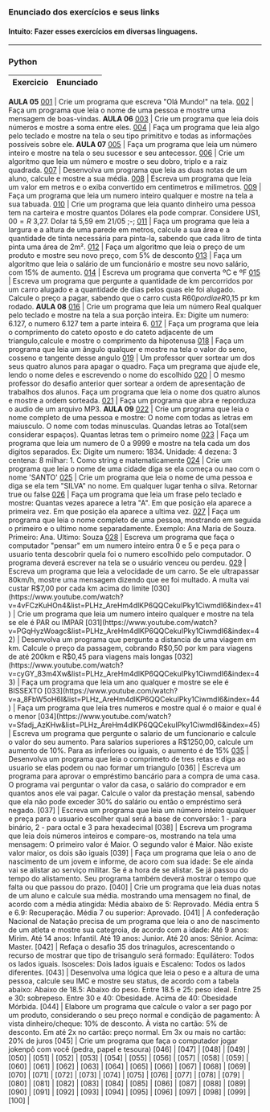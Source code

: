 ### Enunciado dos exercícios e seus links
#### Intuito: Fazer esses exercícios em diversas linguagens.
---
### Python
Exercicio | Enunciado
:---:|:---
**AULA 05**
[001](https://www.youtube.com/watch?v=nIHq1MtJaKs&list=PLHz_AreHm4dlKP6QQCekuIPky1CiwmdI6&index=7) | Crie um programa que escreva "Olá Mundo!" na tela.
[002](https://www.youtube.com/watch?v=FNqdV5Zb_5Q&list=PLHz_AreHm4dlKP6QQCekuIPky1CiwmdI6&index=8) | Faça um programa que leia o nome de uma pessoa e mostre uma mensagem de boas-vindas.
**AULA 06**
[003](https://www.youtube.com/watch?v=PB254Cfjlyk&list=PLHz_AreHm4dlKP6QQCekuIPky1CiwmdI6&index=10) | Crie um programa que leia dois números e mostre a soma entre eles.
[004](https://www.youtube.com/watch?v=tHYxjJxtJko&list=PLHz_AreHm4dlKP6QQCekuIPky1CiwmdI6&index=11) | Faça um programa que leia algo pelo teclado e mostre na tela o seu tipo primititvo e todas as informações possíveis sobre ele.
**AULA 07**
[005](https://www.youtube.com/watch?v=664e0G_S9nU&list=PLHz_AreHm4dlKP6QQCekuIPky1CiwmdI6&index=13) | Faça um programa que leia um número inteiro e mostre na tela o seu sucessor e seu antecessor.
[006](https://www.youtube.com/watch?v=mqcNw_dhl8I&list=PLHz_AreHm4dlKP6QQCekuIPky1CiwmdI6&index=14) | Crie um algoritmo que leia um número e mostre o seu dobro, triplo e a raiz quadrada.
[007](https://www.youtube.com/watch?v=_QfISzy0IKs&list=PLHz_AreHm4dlKP6QQCekuIPky1CiwmdI6&index=15) | Desenvolva um programa que leia as duas notas de um aluno, calcule e mostre a sua média.
[008](https://www.youtube.com/watch?v=KjcdG05EAZc&list=PLHz_AreHm4dlKP6QQCekuIPky1CiwmdI6&index=16) | Escreva um programa que leia um valor em metros e o exiba convertido em centimetros e milimetros.
[009](https://www.youtube.com/watch?v=qajq3SI0QQs&list=PLHz_AreHm4dlKP6QQCekuIPky1CiwmdI6&index=17) | Faça um programa que leia um numero inteiro qualquer e mostre na tela a sua tabuada.
[010](https://www.youtube.com/watch?v=xM4AX3Lp2mo&list=PLHz_AreHm4dlKP6QQCekuIPky1CiwmdI6&index=18) | Crie um programa que leia quanto dinheiro uma pessoa tem na carteira e mostre quantos Dólares ela pode comprar. Considere US$1,00 = R$ 3,27. Dolar tá 5,59 em 21/05 ;-;
[011](https://www.youtube.com/watch?v=mzSJpn9ldt4&list=PLHz_AreHm4dlKP6QQCekuIPky1CiwmdI6&index=19) | Faça um programa que leia a largura e a altura de uma parede em metros, calcule a sua área e a quantidade de tinta necessária para pinta-la, sabendo que cada litro de tinta pinta uma área de 2m².
[012](https://www.youtube.com/watch?v=4MAmKOT9FeU&list=PLHz_AreHm4dlKP6QQCekuIPky1CiwmdI6&index=20) | Faça um algoritmo que leia o preço de um produto e mostre seu novo preço, com 5% de desconto
[013](https://www.youtube.com/watch?v=cTkivN8XcJ0&list=PLHz_AreHm4dlKP6QQCekuIPky1CiwmdI6&index=21) | Faça um algoritmo que leia o salário de um funcionário e mostre seu novo salário, com 15% de aumento.
[014](https://www.youtube.com/watch?v=9l_Gay8BuAw&list=PLHz_AreHm4dlKP6QQCekuIPky1CiwmdI6&index=22) | Escreva um programa que converta ºC e ºF
[015](https://www.youtube.com/watch?v=I4NYUeetLAc&list=PLHz_AreHm4dlKP6QQCekuIPky1CiwmdI6&index=23) | Escreva um programa que pergunte a quantidade de km percorridos por um carro alugado e a quantidade de dias pelos quas ele foi alugado. Calcule o preço a pagar, sabendo que o carro custa R$60 por dia e R$0,15 pr km rodado.
**AULA 08** 
[016](https://www.youtube.com/watch?v=-iSbDpl5Jhw&list=PLHz_AreHm4dlKP6QQCekuIPky1CiwmdI6&index=25) | Crie um programa que leia um número Real qualquer pelo teclado e mostre na tela a sua porção inteira. Ex: Digite um numero: 6.127, o numero 6.127 tem a parte inteira 6.
[017](https://www.youtube.com/watch?v=vmPW9iWsYkY&list=PLHz_AreHm4dlKP6QQCekuIPky1CiwmdI6&index=26) | Faça um programa que leia o comprimento do cateto oposto e do cateto adjacente de um triangulo,calcule e mostre o comprimento da hipotenusa
[018](https://www.youtube.com/watch?v=9GvsphwW26k&list=PLHz_AreHm4dlKP6QQCekuIPky1CiwmdI6&index=27) | Faça um programa que leia um ângulo qualquer e mostre na tela o valor do seno, cosseno e tangente desse angulo
[019](https://www.youtube.com/watch?v=_Nk02-mfB5I&list=PLHz_AreHm4dlKP6QQCekuIPky1CiwmdI6&index=28) | Um professor quer sortear um dos seus quatro alunos para apagar o quadro. Faça um pregrama que ajude ele, lendo o nome deles e escrevendo o nome do escolhido
[020](https://www.youtube.com/watch?v=OPh0nngbBSY&list=PLHz_AreHm4dlKP6QQCekuIPky1CiwmdI6&index=29) | O mesmo professor do desafio anterior quer sortear a ordem de apresentação de trabalhos dos alunos. Faça um programa que leia o nome dos quatro alunos e mostre a ordem sorteada.
[021](https://www.youtube.com/watch?v=9FiEji_fzvk&list=PLHz_AreHm4dlKP6QQCekuIPky1CiwmdI6&index=30) | Faça um programa que abra e reporduza o audio de um arquivo MP3.
**AULA 09**
[022](https://www.youtube.com/watch?v=EQQt-6QqXOs&list=PLHz_AreHm4dlKP6QQCekuIPky1CiwmdI6&index=32) | Crie um programa que leia o nome completo de uma pessoa e mostre: O nome com todas as letras em maiusculo. O nome com todas minusculas. Quandas letras ao Total(sem considerar espaços). Quantas letras tem o primeiro nome
[023](https://www.youtube.com/watch?v=wD2aerLMBWA&list=PLHz_AreHm4dlKP6QQCekuIPky1CiwmdI6&index=33) | Faça um programa que leia um numero de 0 a 9999 e mostre na tela cada um dos digitos separados. Ex: Digite um numero: 1834. Unidade: 4 dezena: 3 centena: 8 milhar: 1. Como string e matematicamente
[024](https://www.youtube.com/watch?v=QroT8cZMRnc&list=PLHz_AreHm4dlKP6QQCekuIPky1CiwmdI6&t=0s) | Crie um programa que leia o nome de uma cidade  diga se ela começa ou nao com o nome 'SANTO'
[025](https://www.youtube.com/watch?v=WHWGz2Dy1ZU&list=PLHz_AreHm4dlKP6QQCekuIPky1CiwmdI6&index=35) | Crie um programa que leia o nome de uma pessoa e diga se ela tem "SILVA" no nome. Em qualquer lugar tenha o silva. Retornar true ou false
[026](https://www.youtube.com/watch?v=23UOVEetNPY&list=PLHz_AreHm4dlKP6QQCekuIPky1CiwmdI6&index=36) | Faça um programa que leia um frase pelo teclado e mostre: Quantas vezes aparece a letra "A". Em que posição ela aparece a primeira vez. Em que posição ela aparece a ultima vez.
[027](https://www.youtube.com/watch?v=SifYYsXhLM8&list=PLHz_AreHm4dlKP6QQCekuIPky1CiwmdI6&index=37) | Faça um programa que leia o nome completo de uma pessoa, mostrando em seguida o primeiro e o ultimo nome separadamente. Exemplo: Ana Maria de Souza. Primeiro: Ana. Ultimo: Souza
[028](https://www.youtube.com/watch?v=kchC5KLZSZ4&list=PLHz_AreHm4dlKP6QQCekuIPky1CiwmdI6&index=39) | Escreva um programa que faça o computador "pensar" em um numero inteiro entra 0 e 5 e peça para o usuario tenta descobrir quela foi o numero escolhido pelo computador. O programa deverá escrever na tela se o usuário venceu ou perdeu.
[029](https://www.youtube.com/watch?v=hgJ_ETNGSj8&list=PLHz_AreHm4dlKP6QQCekuIPky1CiwmdI6&index=40) | Escreva um programa que leia a velocidade de um carro. Se ele ultrapassar 80km/h, mostre uma mensagem dizendo que ee foi multado. A multa vai custar R$7,00 por cada km acima do limite
[030](https://www.youtube.com/watch?v=4vFCzKuHOn4&list=PLHz_AreHm4dlKP6QQCekuIPky1CiwmdI6&index=41) | Crie um programa que leia um numero inteiro qualquer e mostre na tela se ele é PAR ou IMPAR
[031](https://www.youtube.com/watch?v=PGqHyzWoagc&list=PLHz_AreHm4dlKP6QQCekuIPky1CiwmdI6&index=42) | Desenvolva um programa que pergunte a distancia de uma viagem em km. Calcule o preço da passagem, cobrando R$0,50 por km para viagens de até 200km e R$0,45 para viagens mais longas
[032](https://www.youtube.com/watch?v=cyGY_83m4Xw&list=PLHz_AreHm4dlKP6QQCekuIPky1CiwmdI6&index=43) | Faça um programa que leia um ano qualquer e mostre se ele é BISSEXTO
[033](https://www.youtube.com/watch?v=a_8FbW5oH6I&list=PLHz_AreHm4dlKP6QQCekuIPky1CiwmdI6&index=44) | Faça um programa que leia tres numeros e mostre qual é o maior e qual é o menor
[034](https://www.youtube.com/watch?v=Sfadj_AzKHw&list=PLHz_AreHm4dlKP6QQCekuIPky1CiwmdI6&index=45) | Escreva um programa que pergunte o salario de um funcionario e calcule o valor do seu aumento. Para salarios superiores a R$1250,00, calcule um aumento de 10%. Para as inferiores ou iguais, o aumento é de 15%
[035](https://www.youtube.com/watch?v=NZiNphKkxhg&list=PLHz_AreHm4dlKP6QQCekuIPky1CiwmdI6&index=46) | Desenvolva um programa que leia o comprimeto de tres retas e diga ao usuario se elas podem ou nao formar um triangulo
[036] | Escreva um programa para aprovar o empréstimo bancário para a compra de uma casa. O programa vai perguntar o valor da casa, o salário do comprador e em quantos anos ele vai pagar. Calcule o valor da prestação mensal, sabendo que ela não pode exceder 30% do salário ou então o empréstimo será negado.
[037] | Escreva um programa que leia um número inteiro qualquer e preça para o usuario escolher qual será a base de conversão: 1 - para binário, 2 - para octal e 3 para hexadecimal
[038] | Escreva um programa que leia dois números inteiros e compare-os, mostrando na tela uma mensagem: O primeiro valor é Maior. O segundo valor é Maior. Não existe valor maior, os dois são iguais
[039] | Faça um programa que leia o ano de nascimento de um jovem e informe, de acoro com sua idade: Se ele ainda vai se alistar ao serviço militar. Se é a hora de se alistar. Se já passou do tempo do alistamento. Seu programa também deverá mostrar o tempo que falta ou que passou do prazo.
[040] | Crie um programa que leia duas notas de um aluno e calcule sua média. mostrando uma mensagem no final, de acordo com a média atingida: Média abaixo de 5: Reprovado. Média entra 5 e 6.9: Recuperação. Média 7 ou superior: Aprovado. 
[041] | A confederação Nacional de Natação precisa de um programa que leia o ano de nascimento de um atleta e mostre sua categroia, de acordo com a idade: Até 9 anos: Mirim. Até 14 anos: Infantil. Até 19 anos: Junior. Até 20 anos: Sênior. Acima: Master.
[042] | Refaça o desafio 35 dos trinagulos, acrescentando o recurso de mostrar que tipo de trisangulo será formado: Equilátero: Todos os lados iguais. Isosceles: Dois lados iguais e Escaleno: Todos os lados diferentes.
[043] | Desenvolva uma lógica que leia o peso e a altura de uma pessoa, calcule seu IMC e mostre seu status, de acordo com a tabela abaixo: Abaixo de 18.5: Abaixo do peso. Entre 18.5 e 25: peso ideal. Entre 25 e 30: sobrepeso. Entre 30 e 40: Obesidade. Acima de 40: Obesidade Mórbida.
[044] | Elabore um programa que calcule o valor a ser pago por um produto, considerando o seu preço normal e condição de pagamento: À vista dinheiro/cheque: 10% de desconto. À vista no cartão: 5% de desconto. Em até 2x no cartão: preço normal. Em 3x ou mais no cartão: 20% de juros
[045] | Crie um programa que faça o computador jogar jokenpô com você (pedra, papel e tesoura)
[046] | 
[047] | 
[048] | 
[049] | 
[050] | 
[051] | 
[052] | 
[053] | 
[054] | 
[055] | 
[056] | 
[057] | 
[058] | 
[059] | 
[060] | 
[061] | 
[062] | 
[063] | 
[064] | 
[065] | 
[066] | 
[067] | 
[068] | 
[069] | 
[070] | 
[071] | 
[072] | 
[073] | 
[074] | 
[075] | 
[076] | 
[077] | 
[078] | 
[079] | 
[080] | 
[081] | 
[082] | 
[083] | 
[084] | 
[085] | 
[086] | 
[087] | 
[088] | 
[089] | 
[090] | 
[091] | 
[092] | 
[093] | 
[094] | 
[095] | 
[096] | 
[097] | 
[098] | 
[099] | 
[100] | 
